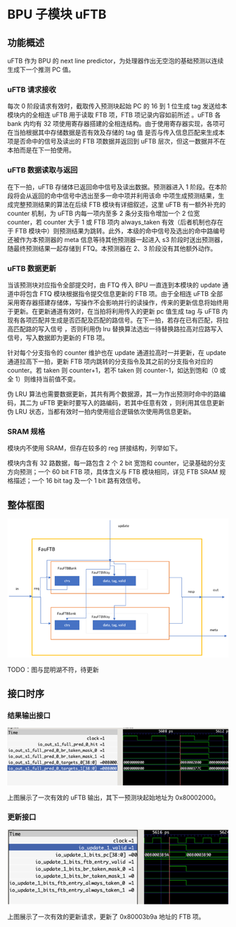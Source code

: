 # BPU 子模块 uFTB

## 功能概述

uFTB 作为 BPU 的 next line predictor，为处理器作出无空泡的基础预测以连续生成下一个推测 PC 值。

### uFTB 请求接收

每次 0 阶段请求有效时，截取传入预测块起始 PC 的 16 到 1 位生成 tag 发送给本模块内的全相连 uFTB 用于读取 FTB 项，FTB 项记录内容如前所述 。uFTB 各 bank 内均有 32 项使用寄存器搭建的全相连结构。由于使用寄存器实现，各项可在当拍根据其中存储数据是否有效及存储的 tag 值 是否与传入信息匹配来生成本项是否命中的信号及读出的 FTB 项数据并返回到 uFTB 层次，但这一数据并不在本拍而是在下一拍使用。

### uFTB 数据读取与返回

在下一拍，uFTB 存储体已返回命中信号及读出数据。预测器进入 1 阶段。在本阶段将会从返回的命中信号中选出至多一命中项并利用该命 中项生成预测结果，生成完整预测结果的算法在后续 FTB 模块有详细叙述，这里 uFTB 有一额外补充的 counter 机制，为 uFTB 内每一项内至多 2 条分支指令增加一个 2 位宽 counter，若 counter 大于 1 或 FTB 项内 always_taken 有效（后者机制也存在于 FTB 模块中）则预测结果为跳转。此外，本级的命中信号及选出的命中路编号还被作为本预测器的 meta 信息等待其他预测器一起进入 s3 阶段时送出预测器，随最终预测结果一起存储到 FTQ。本预测器在 2、3 阶段没有其他额外动作。

### uFTB 数据更新

当该预测块对应指令全部提交时，由 FTQ 传入 BPU 一直连到本模块的 update 通道中将包含 FTQ 模块根据指令提交信息更新的 FTB 项。由于全相连 uFTB 全部采用寄存器搭建存储体，写操作不会影响并行的读操作，传来的更新信息将始终用于更新。在更新通道有效时，在当拍将利用传入的更新 pc 值生成 tag 与 uFTB 内现有各项匹配并生成是否匹配及匹配的路信号。在下一拍，若存在已有匹配，将拉高匹配路的写入信号 ，否则利用伪 lru 替换算法选出一待替换路拉高对应路写入信号，写入数据即为更新的 FTB 项。

针对每个分支指令的 counter 维护也在 update 通道拉高时一并更新，在 update 通道拉高下一拍，更新 FTB 项内跳转的分支指令及其之前的分支指令对应的 counter。若 taken 则 counter+1，若不 taken 则 counter-1，如达到饱和（0 或全 1）则维持当前值不变。

伪 LRU 算法也需要数据更新，其共有两个数据源，其一为作出预测时命中的路编码，其二为 uFTB 更新时要写入的路编码，若其中任意有效 ，则利用其信息更新伪 LRU 状态，当都有效时一拍内使用组合逻辑依次使用两信息更新。

### SRAM 规格

模块内不使用 SRAM，但存在较多的 reg 拼接结构，列举如下。

模块内含有 32 路数据，每一路包含 2 个 2 bit 宽饱和 counter，记录基础的分支方向预测；一个 60 bit FTB 项，具体含义与 FTB 模块相同，详见 FTB SRAM 规格描述；一个 16 bit tag 及一个 1 bit 路有效信号。

## 整体框图

![整体框图](../figure/BPU/uFTB/structure.png)

TODO：图与昆明湖不符，待更新

## 接口时序

### 结果输出接口

![结果输出接口](../figure/BPU/uFTB/port1.png)

上图展示了一次有效的 uFTB 输出，其下一预测块起始地址为 0x80002000。

### 更新接口

![更新接口](../figure/BPU/uFTB/port2.png)

上图展示了一次有效的更新请求，更新了 0x80003b9a 地址的 FTB 项。
